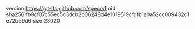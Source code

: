 version https://git-lfs.github.com/spec/v1
oid sha256:fb9cf07c55ec5d3dcb2b06248d4e1019519cfcfb1a0a52cc009432c1e72b69d6
size 23020
